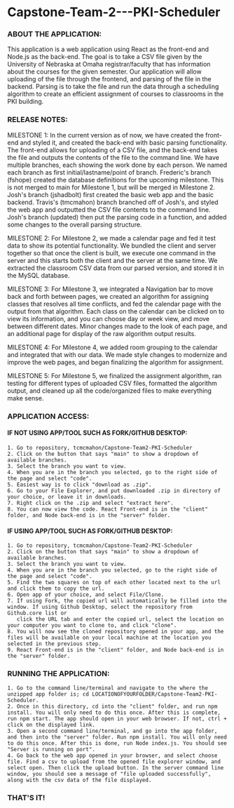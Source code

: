 # Capstone-Team-2---PKI-Scheduler

### ABOUT THE APPLICATION:
  This application is a web application using React as the front-end and Node.js as the back-end. The goal is to take a CSV file given by the University of Nebraska at Omaha registrar/faculty that has information about the courses for the given semester. Our application will allow uploading of the file through the frontend, and parsing of the file in the backend. Parsing is to take the file and run the data through a scheduling algorithm to create an efficient assignment of courses to classrooms in the PKI building.

### RELEASE NOTES:
  MILESTONE 1:
  In the current version as of now, we have created the front-end and styled it, and created the back-end with basic parsing functionality. The front-end allows for uploading of a CSV file, and the back-end takes the file and outputs the contents of the file to the command line.
  We have multiple branches, each showing the work done by each person. We named each branch as first initial/lastname/point of branch. Frederic's branch (fshope) created the database definitions for the upcoming milestone. This is not merged to main for Milestone 1, but will be merged in Milestone 2.
  Josh's branch (jshadbolt) first created the basic web app and the basic backend. 
  Travis's (tmcmahon) branch branched off of Josh's, and styled the web app and outputted the CSV file contents to the command line.
  Josh's branch (updated) then put the parsing code in a function, and added some changes to the overall parsing structure.

  MILESTONE 2: For Milestone 2, we made a calendar page and fed it test data to show its potential functionality. We bundled the client and server together so that once the client is built, we execute one command in the server and this starts both the client and the server at the same time. We extracted the classroom CSV data from our parsed version, and stored it in the MySQL database.

  MILESTONE 3: For Milestone 3, we integrated a Navigation bar to move back and forth between pages, we created an algorithm for assigning classes that resolves all time conflicts, and fed the calendar page with the output from that algorithm. Each class on the calendar can be clicked on to view its information, and you can choose day or week view, and move between different dates. Minor changes made to the look of each page, and an additional page for display of the raw algorithm output results.

  MILESTONE 4: For Milestone 4, we added room grouping to the calendar and integrated that with our data. We made style changes to modernize and improve the web pages, and began finalizing the algorithm for assignment.

  MILESTONE 5: For Milestone 5, we finalized the assignment algorithm, ran testing for different types of uploaded CSV files, formatted the algorithm output, and cleaned up all the code/organized files to make everything make sense.

### APPLICATION ACCESS:
  #### IF NOT USING APP/TOOL SUCH AS FORK/GITHUB DESKTOP:
    1. Go to repository, tcmcmahon/Capstone-Team2-PKI-Scheduler
    2. Click on the button that says "main" to show a dropdown of available branches.
    3. Select the branch you want to view.
    4. When you are in the branch you selected, go to the right side of the page and select "code".
    5. Easiest way is to click "download as .zip".
    6. Go to your File Explorer, and put downloaded .zip in directory of your choice, or leave it in downloads.
    7. Right click on the .zip and select "extract here".
    8. You can now view the code. React Front-end is in the "client" folder, and Node back-end is in the "server" folder.

  #### IF USING APP/TOOL SUCH AS FORK/GITHUB DESKTOP:
    1. Go to repository, tcmcmahon/Capstone-Team2-PKI-Scheduler
    2. Click on the button that says "main" to show a dropdown of available branches.
    3. Select the branch you want to view.
    4. When you are in the branch you selected, go to the right side of the page and select "code".
    5. Find the two squares on top of each other located next to the url and click them to copy the url.
    6. Open app of your choice, and select File/Clone.
    7. If using Fork, the copied url will automatically be filled into the window. If using Github Desktop, select the repository from Github.core list or 
       click the URL tab and enter the copied url, select the location on your computer you want to clone to, and click "clone".
    8. You will now see the cloned repository opened in your app, and the files will be available on your local machine at the location you selected in the previous step.
    9. React Front-end is in the "client" folder, and Node back-end is in the "server" folder.

 ### RUNNING THE APPLICATION:
    1. Go to the command line/terminal and navigate to the where the unzipped app folder is; cd LOCATIONOFYOURFOLDER/Capstone-Team2-PKI-Scheduler.
    2. Once in this directory, cd into the "client" folder, and run npm install. You will only need to do this once. After this is complete, run npm start. The app should open in your web browser. If not, ctrl + click on the displayed link.
    3. Open a second command line/terminal, and go into the app folder, and then into the "server" folder. Run npm install. You will only need to do this once. After this is done, run Node index.js. You should see "Server is running on port". 
    4. Go back to the web app opened in your browser, and select choose file. Find a csv to upload from the opened file explorer window, and select open. Then click the upload button. In the server command line window, you should see a message of "file uploaded successfully", along with the csv data of the file displayed.

### THAT'S IT!
    

